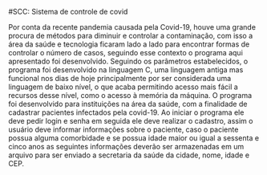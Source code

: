 #SCC: Sistema de controle de covid

Por conta da recente pandemia causada pela Covid-19, houve uma grande procura de
métodos para diminuir e controlar a contaminação, com isso a área da saúde e tecnologia ficaram
lado a lado para encontrar formas de controlar o número de casos, seguindo esse contexto o
programa aqui apresentado foi desenvolvido.
Seguindo os parâmetros estabelecidos, o programa foi desenvolvido na linguagem C, uma
linguagem antiga mas funcional nos dias de hoje principalmente por ser considerada uma
linguagem de baixo nível, o que acaba permitindo acesso mais fácil a recursos desse nível, como
o acesso à memória da máquina.
O programa foi desenvolvido para instituições na área da saúde, com a finalidade de
cadastrar pacientes infectados pela covid-19. Ao iniciar o programa ele deve pedir login e senha
em seguida ele deve realizar o cadastro, assim o usuário deve informar informações
sobre o paciente, caso o paciente possua alguma comorbidade e se possua idade maior ou igual a sessenta
e cinco anos as seguintes informações deverão ser armazenadas em um arquivo para ser enviado
a secretaria da saúde da cidade, nome, idade e CEP.
